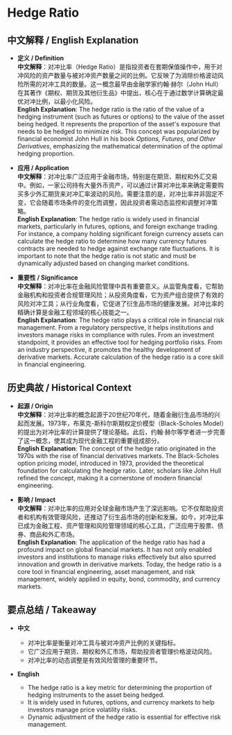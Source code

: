 # Hedge Ratio

## 中文解释 / English Explanation

* **定义 / Definition**  
  **中文解释**：对冲比率（Hedge Ratio）是指投资者在套期保值操作中，用于对冲风险的资产数量与被对冲资产数量之间的比例。它反映了为消除价格波动风险所需的对冲工具的数量。这一概念最早由金融学家约翰·赫尔（John Hull）在其著作《期权、期货及其他衍生品》中提出，核心在于通过数学计算确定最优对冲比例，以最小化风险。  
  **English Explanation**: The hedge ratio is the ratio of the value of a hedging instrument (such as futures or options) to the value of the asset being hedged. It represents the proportion of the asset's exposure that needs to be hedged to minimize risk. This concept was popularized by financial economist John Hull in his book *Options, Futures, and Other Derivatives*, emphasizing the mathematical determination of the optimal hedging proportion.

* **应用 / Application**  
  **中文解释**：对冲比率广泛应用于金融市场，特别是在期货、期权和外汇交易中。例如，一家公司持有大量外币资产，可以通过计算对冲比率来确定需要购买多少外汇期货来对冲汇率波动的风险。需要注意的是，对冲比率并非固定不变，它会随着市场条件的变化而调整，因此投资者需动态监控和调整对冲策略。  
  **English Explanation**: The hedge ratio is widely used in financial markets, particularly in futures, options, and foreign exchange trading. For instance, a company holding significant foreign currency assets can calculate the hedge ratio to determine how many currency futures contracts are needed to hedge against exchange rate fluctuations. It is important to note that the hedge ratio is not static and must be dynamically adjusted based on changing market conditions.

* **重要性 / Significance**  
  **中文解释**：对冲比率在金融风险管理中具有重要意义。从监管角度看，它帮助金融机构和投资者合规管理风险；从投资角度看，它为资产组合提供了有效的风险对冲工具；从行业角度看，它促进了衍生品市场的健康发展。对冲比率的精确计算是金融工程领域的核心技能之一。  
  **English Explanation**: The hedge ratio plays a critical role in financial risk management. From a regulatory perspective, it helps institutions and investors manage risks in compliance with rules. From an investment standpoint, it provides an effective tool for hedging portfolio risks. From an industry perspective, it promotes the healthy development of derivative markets. Accurate calculation of the hedge ratio is a core skill in financial engineering.

## 历史典故 / Historical Context

* **起源 / Origin**  
  **中文解释**：对冲比率的概念起源于20世纪70年代，随着金融衍生品市场的兴起而发展。1973年，布莱克-斯科尔斯期权定价模型（Black-Scholes Model）的提出为对冲比率的计算提供了理论基础。此后，约翰·赫尔等学者进一步完善了这一概念，使其成为现代金融工程的重要组成部分。  
  **English Explanation**: The concept of the hedge ratio originated in the 1970s with the rise of financial derivatives markets. The Black-Scholes option pricing model, introduced in 1973, provided the theoretical foundation for calculating the hedge ratio. Later, scholars like John Hull refined the concept, making it a cornerstone of modern financial engineering.

* **影响 / Impact**  
  **中文解释**：对冲比率的应用对全球金融市场产生了深远影响。它不仅帮助投资者和机构有效管理风险，还推动了衍生品市场的创新和发展。如今，对冲比率已成为金融工程、资产管理和风险管理领域的核心工具，广泛应用于股票、债券、商品和外汇市场。  
  **English Explanation**: The application of the hedge ratio has had a profound impact on global financial markets. It has not only enabled investors and institutions to manage risks effectively but also spurred innovation and growth in derivative markets. Today, the hedge ratio is a core tool in financial engineering, asset management, and risk management, widely applied in equity, bond, commodity, and currency markets.

## 要点总结 / Takeaway

* **中文**  
  - 对冲比率是衡量对冲工具与被对冲资产比例的关键指标。  
  - 它广泛应用于期货、期权和外汇市场，帮助投资者管理价格波动风险。  
  - 对冲比率的动态调整是有效风险管理的重要环节。

* **English**  
  - The hedge ratio is a key metric for determining the proportion of hedging instruments to the asset being hedged.  
  - It is widely used in futures, options, and currency markets to help investors manage price volatility risks.  
  - Dynamic adjustment of the hedge ratio is essential for effective risk management.